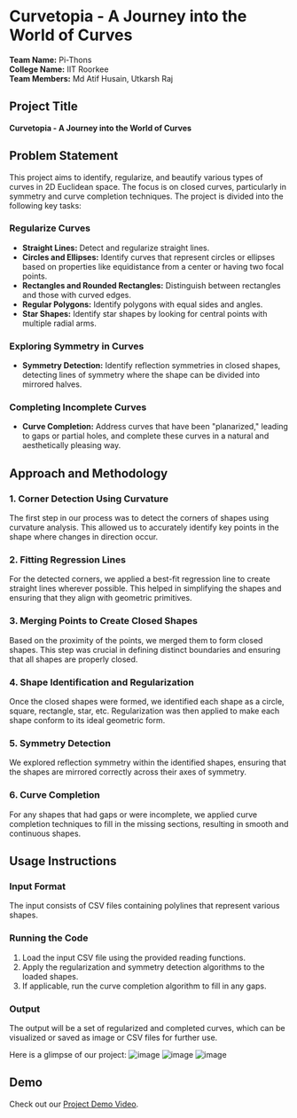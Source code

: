 # Curvetopia - A Journey into the World of Curves

**Team Name:** Pi-Thons  
**College Name:** IIT Roorkee  
**Team Members:** Md Atif Husain, Utkarsh Raj  

## Project Title
**Curvetopia - A Journey into the World of Curves**

## Problem Statement
This project aims to identify, regularize, and beautify various types of curves in 2D Euclidean space. The focus is on closed curves, particularly in symmetry and curve completion techniques. The project is divided into the following key tasks:

### Regularize Curves
- **Straight Lines:** Detect and regularize straight lines.
- **Circles and Ellipses:** Identify curves that represent circles or ellipses based on properties like equidistance from a center or having two focal points.
- **Rectangles and Rounded Rectangles:** Distinguish between rectangles and those with curved edges.
- **Regular Polygons:** Identify polygons with equal sides and angles.
- **Star Shapes:** Identify star shapes by looking for central points with multiple radial arms.

### Exploring Symmetry in Curves
- **Symmetry Detection:** Identify reflection symmetries in closed shapes, detecting lines of symmetry where the shape can be divided into mirrored halves.

### Completing Incomplete Curves
- **Curve Completion:** Address curves that have been "planarized," leading to gaps or partial holes, and complete these curves in a natural and aesthetically pleasing way.

## Approach and Methodology

### 1. Corner Detection Using Curvature
The first step in our process was to detect the corners of shapes using curvature analysis. This allowed us to accurately identify key points in the shape where changes in direction occur.

### 2. Fitting Regression Lines
For the detected corners, we applied a best-fit regression line to create straight lines wherever possible. This helped in simplifying the shapes and ensuring that they align with geometric primitives.

### 3. Merging Points to Create Closed Shapes
Based on the proximity of the points, we merged them to form closed shapes. This step was crucial in defining distinct boundaries and ensuring that all shapes are properly closed.

### 4. Shape Identification and Regularization
Once the closed shapes were formed, we identified each shape as a circle, square, rectangle, star, etc. Regularization was then applied to make each shape conform to its ideal geometric form.

### 5. Symmetry Detection
We explored reflection symmetry within the identified shapes, ensuring that the shapes are mirrored correctly across their axes of symmetry.

### 6. Curve Completion
For any shapes that had gaps or were incomplete, we applied curve completion techniques to fill in the missing sections, resulting in smooth and continuous shapes.

## Usage Instructions

### Input Format
The input consists of CSV files containing polylines that represent various shapes.

### Running the Code
1. Load the input CSV file using the provided reading functions.
2. Apply the regularization and symmetry detection algorithms to the loaded shapes.
3. If applicable, run the curve completion algorithm to fill in any gaps.

### Output
The output will be a set of regularized and completed curves, which can be visualized or saved as image or CSV files for further use.

Here is a glimpse of our project: 
![image](https://github.com/user-attachments/assets/d94489b6-08ee-4d61-bc31-9beb9cd88b4a)
![image](https://github.com/user-attachments/assets/1fe06fee-47c0-4b35-a702-e7ff28d7e413)
![image](https://github.com/user-attachments/assets/cc07385e-711b-4bc8-b29b-58c2e33c2358)




## Demo
Check out our [Project Demo Video](https://drive.google.com/file/d/1mqFf9THEJBDAXzeijk4nDfnyTXPX-pID/).
